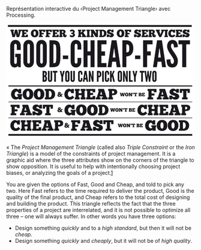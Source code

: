 Représentation interactive du ‹Project Management Triangle› avec Processing.

![We offer 3 kinds of services: Good-Cheap-Fast, but you can only pick two](data/good-cheap-fast.png)

« The _Project Management Triangle_ (called also _Triple Constraint_ or the _Iron Triangle_) is a model of the constraints of project management. It is a graphic aid where the three attributes show on the corners of the triangle to show opposition. It is useful to help with intentionally choosing project biases, or analyzing the goals of a project.[1] 

You are given the options of Fast, Good and Cheap, and told to pick any two. Here Fast refers to the time required to deliver the product, Good is the quality of the final product, and Cheap refers to the total cost of designing and building the product. This triangle reflects the fact that the three properties of a project are interrelated, and it is not possible to optimize all three – one will always suffer. In other words you have three options:

* Design something _quickly_ and to a _high standard_, but then it will not be _cheap_.
* Design something _quickly_ and _cheaply_, but it will not be of _high quality_.

[1]: # "Erik Bethke (2003). Game Development and Production. p.65."
[2]: http://en.wikipedia.org/wiki/Project_management_triangle#Example "Project management triangle – Wikipedia"
